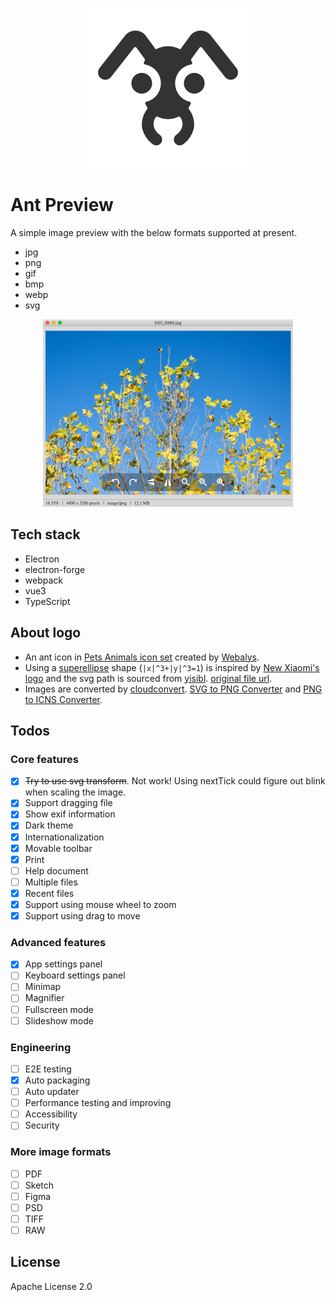 <p align="center">
  <a href="https://github.com/Alex1990/ant-preview" target="_blank" rel="noopener noreferrer">
    <img src="./src/assets/images/logo_256x256.png" alt="Ant Preview Logo" />
  </a>
</p>

# Ant Preview

A simple image preview with the below formats supported at present.

* jpg
* png
* gif
* bmp
* webp
* svg

<p align="center">
  <img width="400" src="./src/assets/images/screenshot.png" alt="Ant Preview Screenshot" />
</p>

## Tech stack

* Electron
* electron-forge
* webpack
* vue3
* TypeScript

## About logo

* An ant icon in [Pets Animals icon set](https://www.iconfinder.com/iconsets/pets-animals-2) created by [Webalys](https://www.iconfinder.com/webalys).
* Using a [superellipse](https://en.wikipedia.org/wiki/Superellipse) shape (`|x|^3+|y|^3=1`) is inspired by [New Xiaomi's logo](https://blog.mi.com/en/2021/03/30/xiaomi-unveils-new-alive-branding-identity/) and the svg path is sourced from [yisibl](https://github.com/yisibl). [original file url](http://img.alicdn.com/imgextra/i4/O1CN01AA77Pz1oSBJzbVOm0_!!6000000005223-55-tps-192-192.svg).
* Images are converted by [cloudconvert](https://cloudconvert.com/). [SVG to PNG Converter](https://cloudconvert.com/svg-to-png) and [PNG to ICNS Converter](https://cloudconvert.com/png-to-icns).

## Todos

### Core features

* [x] ~~Try to use svg transform~~. Not work! Using nextTick could figure out blink when scaling the image.
* [x] Support dragging file
* [x] Show exif information
* [x] Dark theme
* [x] Internationalization
* [x] Movable toolbar
* [x] Print
* [ ] Help document
* [ ] Multiple files
* [x] Recent files
* [x] Support using mouse wheel to zoom
* [x] Support using drag to move

### Advanced features

* [x] App settings panel
* [ ] Keyboard settings panel
* [ ] Minimap
* [ ] Magnifier
* [ ] Fullscreen mode
* [ ] Slideshow mode

### Engineering

* [ ] E2E testing
* [x] Auto packaging
* [ ] Auto updater
* [ ] Performance testing and improving
* [ ] Accessibility
* [ ] Security

### More image formats

* [ ] PDF
* [ ] Sketch
* [ ] Figma
* [ ] PSD
* [ ] TIFF
* [ ] RAW

## License

Apache License 2.0
